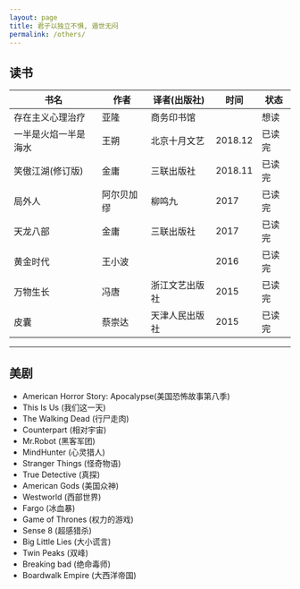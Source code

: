 ```yaml
---
layout: page
title: 君子以独立不惧, 遁世无闷
permalink: /others/
---
```



## 读书

|书名|作者|译者(出版社)|时间|状态|
|---|---|---|---|---|
|存在主义心理治疗|亚隆|商务印书馆||想读|
|一半是火焰一半是海水|王朔|北京十月文艺|2018.12|已读完|
|笑傲江湖(修订版)|金庸|三联出版社|2018.11|已读完|
|局外人|阿尔贝加缪|柳鸣九|2017|已读完|
|天龙八部|金庸|三联出版社|2017|已读完|
|黄金时代|王小波||2016|已读完|
|万物生长|冯唐|浙江文艺出版社|2015|已读完|
|皮囊|蔡崇达|天津人民出版社|2015|已读完|


-----------


## 美剧

- American Horror Story: Apocalypse(美国恐怖故事第八季) 
- This Is Us (我们这一天)  
- The Walking Dead (行尸走肉) 
- Counterpart (相对宇宙)
- Mr.Robot (黑客军团) 
- MindHunter (心灵猎人)
- Stranger Things (怪奇物语)
- True Detective (真探) 
- American Gods (美国众神)
- Westworld (西部世界) 
- Fargo (冰血暴) 
- Game of Thrones (权力的游戏)
- Sense 8 (超感猎杀)
- Big Little Lies (大小谎言) 
- Twin Peaks (双峰) 
- Breaking bad (绝命毒师)
- Boardwalk Empire (大西洋帝国)